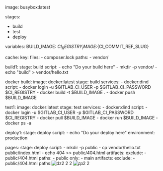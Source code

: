 image: busybox:latest

stages:
  - build
  - test
  - deploy

variables:
    BUILD_IMAGE: $CI_REGISTRY_IMAGE:${CI_COMMIT_REF_SLUG}

cache:
    key:
        files:
            - composer.lock
    paths:
        - vendor/

build1:
    stage: build
    script:
        - echo "Do your build here"
        - mkdir -p vendor/
        - echo "build" > vendor/hello.txt

docker build:
    image: docker:latest
    stage: build
    services:
        - docker:dind
    script:
        - docker login -u $GITLAB_CI_USER -p $GITLAB_CI_PASSWORD $CI_REGISTRY
        - docker build -t $BUILD_IMAGE .
        - docker push $BUILD_IMAGE

test1:
    image: docker:latest
    stage: test
    services:
        - docker:dind
    script:
        - docker login -u $GITLAB_CI_USER -p $GITLAB_CI_PASSWORD $CI_REGISTRY
        - docker pull $BUILD_IMAGE
        - docker run $BUILD_IMAGE
        - docker ps -a

deploy1:
    stage: deploy
    script:
        - echo "Do your deploy here"
    environment: production

pages:
    stage: deploy
    script:
        - mkdir -p public
        - cp vendor/hello.txt public/index.html
        - echo 404 >> public/404.html
    artifacts:
        exclude:
            - public/404.html
        paths:
            - public
    only:
        - main
    artifacts:
        exclude:
            - public/404.html
        paths:![dz2 2 2](https://github.com/LeraPolovinkina1111/dzcicd/assets/118594531/14c09c17-2a89-48c3-be02-e08426f1b6ce)
![дз2 2](https://github.com/LeraPolovinkina1111/dzcicd/assets/118594531/299564a5-a57f-4b1b-9a7f-7922282a7ee9)

    
